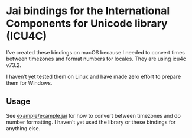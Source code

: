 # Jai bindings for the International Components for Unicode library (ICU4C)

I’ve created these bindings on macOS because I needed to convert times between timezones and format numbers for locales.
They are using icu4c v73.2.

I haven’t yet tested them on Linux and have made zero effort to prepare them for Windows.

## Usage

See [example/example.jai](./example/example.jai) for how to convert between timezones and do number formatting. I haven’t yet used the library or these bindings for anything else.
